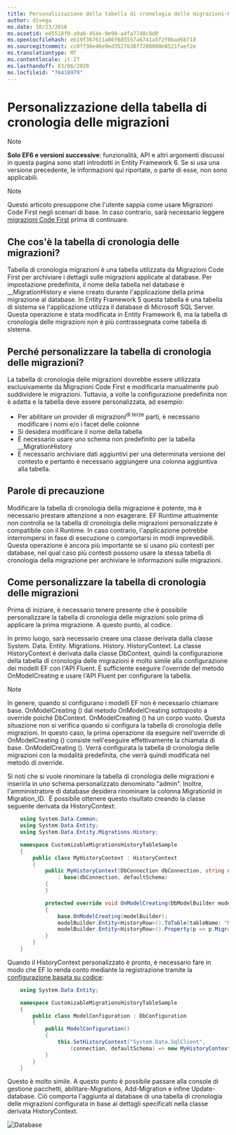 ```yaml
---
title: Personalizzazione della tabella di cronologia delle migrazioni-EF6
author: divega
ms.date: 10/23/2016
ms.assetid: ed5518f0-a9a6-454e-9e98-a4fa7748c8d0
ms.openlocfilehash: eb19f367611a86f685557a6741a5f2f0bad6b718
ms.sourcegitcommit: cc0ff36e46e9ed3527638f7208000e8521faef2e
ms.translationtype: MT
ms.contentlocale: it-IT
ms.lasthandoff: 03/06/2020
ms.locfileid: "78418979"
---
```

# <a name="customizing-the-migrations-history-table"></a>Personalizzazione della tabella di cronologia delle migrazioni
> [!NOTE]
> **Solo EF6 e versioni successive**: funzionalità, API e altri argomenti discussi in questa pagina sono stati introdotti in Entity Framework 6. Se si usa una versione precedente, le informazioni qui riportate, o parte di esse, non sono applicabili.

> [!NOTE]
> Questo articolo presuppone che l'utente sappia come usare Migrazioni Code First negli scenari di base. In caso contrario, sarà necessario leggere [migrazioni Code First](~/ef6/modeling/code-first/migrations/index.md) prima di continuare.

## <a name="what-is-migrations-history-table"></a>Che cos'è la tabella di cronologia delle migrazioni?

Tabella di cronologia migrazioni è una tabella utilizzata da Migrazioni Code First per archiviare i dettagli sulle migrazioni applicate al database. Per impostazione predefinita, il nome della tabella nel database è \_\_MigrationHistory e viene creato durante l'applicazione della prima migrazione al database. In Entity Framework 5 questa tabella è una tabella di sistema se l'applicazione utilizza il database di Microsoft SQL Server. Questa operazione è stata modificata in Entity Framework 6, ma la tabella di cronologia delle migrazioni non è più contrassegnata come tabella di sistema.

## <a name="why-customize-migrations-history-table"></a>Perché personalizzare la tabella di cronologia delle migrazioni?

La tabella di cronologia delle migrazioni dovrebbe essere utilizzata esclusivamente da Migrazioni Code First e modificarla manualmente può suddividere le migrazioni. Tuttavia, a volte la configurazione predefinita non è adatta e la tabella deve essere personalizzata, ad esempio:

-   Per abilitare un provider di migrazioni<sup>di terze</sup> parti, è necessario modificare i nomi e/o i facet delle colonne
-   Si desidera modificare il nome della tabella
-   È necessario usare uno schema non predefinito per la tabella \_\_MigrationHistory
-   È necessario archiviare dati aggiuntivi per una determinata versione del contesto e pertanto è necessario aggiungere una colonna aggiuntiva alla tabella.

## <a name="words-of-precaution"></a>Parole di precauzione

Modificare la tabella di cronologia della migrazione è potente, ma è necessario prestare attenzione a non esagerare. EF Runtime attualmente non controlla se la tabella di cronologia delle migrazioni personalizzate è compatibile con il Runtime. In caso contrario, l'applicazione potrebbe interrompersi in fase di esecuzione o comportarsi in modi imprevedibili. Questa operazione è ancora più importante se si usano più contesti per database, nel qual caso più contesti possono usare la stessa tabella di cronologia della migrazione per archiviare le informazioni sulle migrazioni.

## <a name="how-to-customize-migrations-history-table"></a>Come personalizzare la tabella di cronologia delle migrazioni

Prima di iniziare, è necessario tenere presente che è possibile personalizzare la tabella di cronologia delle migrazioni solo prima di applicare la prima migrazione. A questo punto, al codice.

In primo luogo, sarà necessario creare una classe derivata dalla classe System. Data. Entity. Migrations. History. HistoryContext. La classe HistoryContext è derivata dalla classe DbContext, quindi la configurazione della tabella di cronologia delle migrazioni è molto simile alla configurazione dei modelli EF con l'API Fluent. È sufficiente eseguire l'override del metodo OnModelCreating e usare l'API Fluent per configurare la tabella.

>[!NOTE]
> In genere, quando si configurano i modelli EF non è necessario chiamare base. OnModelCreating () dal metodo OnModelCreating sottoposto a override poiché DbContext. OnModelCreating () ha un corpo vuoto. Questa situazione non si verifica quando si configura la tabella di cronologia delle migrazioni. In questo caso, la prima operazione da eseguire nell'override di OnModelCreating () consiste nell'eseguire effettivamente la chiamata di base. OnModelCreating (). Verrà configurata la tabella di cronologia delle migrazioni con la modalità predefinita, che verrà quindi modificata nel metodo di override.

Si noti che si vuole rinominare la tabella di cronologia delle migrazioni e inserirla in uno schema personalizzato denominato "admin". Inoltre, l'amministratore di database desidera rinominare la colonna MigrationId in Migration\_ID.  È possibile ottenere questo risultato creando la classe seguente derivata da HistoryContext:

``` csharp
    using System.Data.Common;
    using System.Data.Entity;
    using System.Data.Entity.Migrations.History;

    namespace CustomizableMigrationsHistoryTableSample
    {
        public class MyHistoryContext : HistoryContext
        {
            public MyHistoryContext(DbConnection dbConnection, string defaultSchema)
                : base(dbConnection, defaultSchema)
            {
            }

            protected override void OnModelCreating(DbModelBuilder modelBuilder)
            {
                base.OnModelCreating(modelBuilder);
                modelBuilder.Entity<HistoryRow>().ToTable(tableName: "MigrationHistory", schemaName: "admin");
                modelBuilder.Entity<HistoryRow>().Property(p => p.MigrationId).HasColumnName("Migration_ID");
            }
        }
    }
```

Quando il HistoryContext personalizzato è pronto, è necessario fare in modo che EF lo renda conto mediante la registrazione tramite la [configurazione basata su codice](https://msdn.com/data/jj680699):

``` csharp
    using System.Data.Entity;

    namespace CustomizableMigrationsHistoryTableSample
    {
        public class ModelConfiguration : DbConfiguration
        {
            public ModelConfiguration()
            {
                this.SetHistoryContext("System.Data.SqlClient",
                    (connection, defaultSchema) => new MyHistoryContext(connection, defaultSchema));
            }
        }
    }
```

Questo è molto simile. A questo punto è possibile passare alla console di gestione pacchetti, abilitare-Migrations, Add-Migration e infine Update-database. Ciò comporta l'aggiunta al database di una tabella di cronologia delle migrazioni configurata in base ai dettagli specificati nella classe derivata HistoryContext.

![Database](~/ef6/media/database.png)
